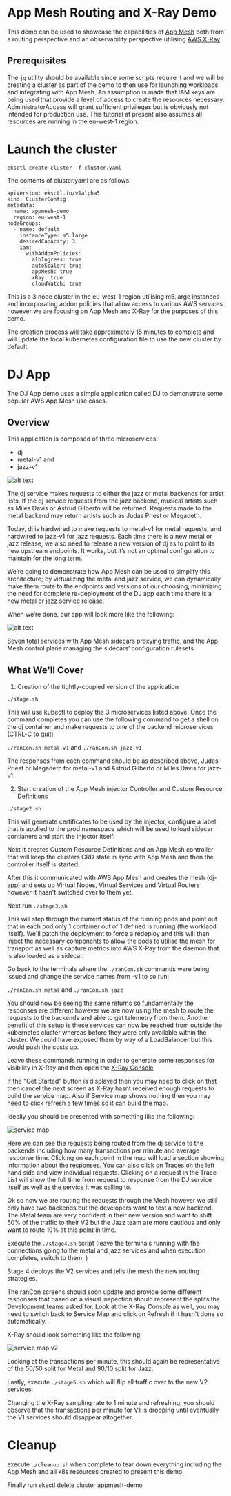 # App Mesh Routing and X-Ray Demo

This demo can be used to showcase the capabilities of [App Mesh](https://aws.amazon.com/app-mesh/) both from a routing perspective and an observability perspective utilising [AWS X-Ray](https://aws.amazon.com/xray/)

## Prerequisites

The `jq` utility should be available since some scripts require it and we will be creating a cluster as part of the demo to then use for launching workloads and integrating with App Mesh. An assumption is made that IAM keys are being used that provide a level of access to create the resources necessary. AdministratorAccess will grant sufficient privileges but is obviously not intended for production use. This tutorial at present also assumes all resources are running in the eu-west-1 region. 

# Launch the cluster

`eksctl create cluster -f cluster.yaml`

The contents of cluster.yaml are as follows

```
apiVersion: eksctl.io/v1alpha5
kind: ClusterConfig
metadata:
  name: appmesh-demo
  region: eu-west-1
nodeGroups:
  - name: default
    instanceType: m5.large
    desiredCapacity: 3
    iam:
      withAddonPolicies:
        albIngress: true
        autoScaler: true
        appMesh: true
        xRay: true
        cloudWatch: true
```

This is a 3 node cluster in the eu-west-1 region utilising m5.large instances and incorporating addon policies that allow access to various AWS services however we are focusing on App Mesh and X-Ray for the purposes of this demo. 

The creation process will take approximately 15 minutes to complete and will update the local kubernetes configuration file to use the new cluster by default. 


# DJ App

The DJ App demo uses a simple application called DJ to demonstrate some popular AWS App Mesh use cases.

## Overview
This application is composed of three microservices:

* dj
* metal-v1 and
* jazz-v1

![alt text](img/125-v1-no-mesh.png)

The dj service makes requests to either the jazz or metal backends for artist lists. If the dj service requests from the jazz backend, musical artists such as Miles Davis or Astrud Gilberto will be returned. Requests made to the metal backend may return artists such as Judas Priest or Megadeth.

Today, dj is hardwired to make requests to metal-v1 for metal requests, and hardwired to jazz-v1 for jazz requests. Each time there is a new metal or jazz release, we also need to release a new version of dj as to point to its new upstream endpoints. It works, but it’s not an optimal configuration to maintain for the long term.

We’re going to demonstrate how App Mesh can be used to simplify this architecture; by virtualizing the metal and jazz service, we can dynamically make them route to the endpoints and versions of our choosing, minimizing the need for complete re-deployment of the DJ app each time there is a new metal or jazz service release.

When we’re done, our app will look more like the following:

![alt text](img/155-v2-with-mesh-and-cp.png)

Seven total services with App Mesh sidecars proxying traffic, and the App Mesh control plane managing the sidecars’ configuration rulesets.

## What We'll Cover

1. Creation of the tightly-coupled version of the application

`./stage.sh`

This will use kubectl to deploy the 3 microservices listed above. Once the command completes you can use the following command to get a shell on the dj container and make requests to one of the backend microservices (CTRL-C to quit)

`./ranCon.sh metal-v1`
and
`./ranCon.sh jazz-v1`

The responses from each command should be as described above, Judas Priest or Megadeth for metal-v1 and Astrud Gilberto or Miles Davis for jazz-v1. 

2. Start creation of the App Mesh injector Controller and Custom Resource Definitions

`./stage2.sh`

This will generate certificates to be used by the injector, configure a label that is applied to the prod namespace which will be used to load sidecar contianers and start the injector itself. 

Next it creates Custom Resource Definitions and an App Mesh controller that will keep the clusters CRD state in sync with App Mesh and then the controller itself is started. 

After this it communicated with AWS App Mesh and creates the mesh (dj-app) and sets up Virtual Nodes, Virtual Services and Virtual Routers however it hasn't switched over to them yet. 

Next run `./stage3.sh`

This will step through the current status of the running pods and point out that in each pod only 1 container out of 1 defined is running (the worklaod itself). We'll patch the deployment to force a redeploy and this will then inject the necessary components to allow the pods to utilise the mesh for transport as well as capture metrics into AWS X-Ray from the daemon that is also loaded as a sidecar.

Go back to the terminals where the `./ranCon.sh` commands were being issued and change the service names from <service>-v1 to <service> so run:


`./ranCon.sh metal`
and
`./ranCon.sh jazz`

You should now be seeing the same returns so fundamentally the responses are different however we are now using the mesh to route the requests to the backends and able to get telemetry from them. Another benefit of this setup is these services can now be reached from outside the kubernetes cluster whereas before they were only available within the cluster. We could have exposed them by way of a LoadBalancer but this would push the costs up. 

Leave these commands running in order to generate some responses for visibility in X-Ray and then open the [X-Ray Console](https://eu-west-1.console.aws.amazon.com/xray/home?region=eu-west-1)

If the "Get Started" button is displayed then you may need to click on that then cancel the next screen as X-Ray hasnt received enough requests to build the service map. Also if Service map shows nothing then you may need to click refresh a few times so it can build the map.

Ideally you should be presented with something like the following:

![service map](img/service-map.png)

Here we can see the requests being routed from the dj service to the backends including how many transactions per minute and average response time. Clicking on each point in the map will load a section showing information about the responses. You can also click on Traces on the left hand side and view individual requests. Clicking on a request in the Trace List will show the full time from request to response from the DJ service itself as well as the service it was calling to. 

Ok so now we are routing the requests through the Mesh however we still only have two backends but the developers want to test a new backend. The Metal team are very confident in their new version and want to shift 50% of the traffic to their V2 but the Jazz team are more cautious and only want to route 10% at this point in time. 

Execute the `./stage4.sh` script (leave the terminals running with the connections going to the metal and jazz services and when execution completes, switch to them. )

Stage 4 deploys the V2 services and tells the mesh the new routing strategies. 

The ranCon screens should soon update and provide some different responses that based on a visual inspection should represent the splits the Development teams asked for. Look at the X-Ray Console as well, you may need to switch back to Service Map and click on Refresh if it hasn't done so automatically. 

X-Ray should look something like the following:

![service map v2](img/service-map-v2.png)

Looking at the transactions per minute, this should again be representative of the 50/50 split for Metal and 90/10 split for Jazz.

Lastly, execute `./stage5.sh` which will flip all traffic over to the new V2 services. 

Changing the X-Ray sampling rate to 1 minute and refreshing, you should observe that the transactions per minute for V1 is dropping until eventually the V1 services should disappear altogether. 

# Cleanup

execute `./cleanup.sh` when complete to tear down everything including the App Mesh and all k8s resources created to present this demo. 

Finally run eksctl delete cluster appmesh-demo 